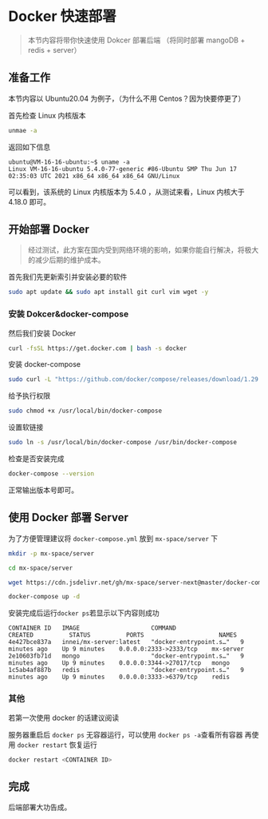 # Docker 快速部署

> 本节内容将带你快速使用 Dokcer 部署后端 （将同时部署 mangoDB + redis + server）

## 准备工作

本节内容以 Ubuntu20.04 为例子，（为什么不用 Centos？因为快要停更了）

首先检查 Linux 内核版本

```bash
unmae -a
```

返回如下信息

```shell
ubuntu@VM-16-16-ubuntu:~$ uname -a
Linux VM-16-16-ubuntu 5.4.0-77-generic #86-Ubuntu SMP Thu Jun 17 02:35:03 UTC 2021 x86_64 x86_64 x86_64 GNU/Linux
```

可以看到，该系统的 Linux 内核版本为 5.4.0 ，从测试来看，Linux 内核大于 4.18.0 即可。

## 开始部署 Docker

> 经过测试，此方案在国内受到网络环境的影响，如果你能自行解决，将极大的减少后期的维护成本。

首先我们先更新索引并安装必要的软件

```bash
sudo apt update && sudo apt install git curl vim wget -y
```

### 安装 Dokcer&docker-compose

然后我们安装 Docker

```bash
curl -fsSL https://get.docker.com | bash -s docker
```

安装 docker-compose

```bash
sudo curl -L "https://github.com/docker/compose/releases/download/1.29.1/docker-compose-$(uname -s)-$(uname -m)" -o /usr/local/bin/docker-compose
```

给予执行权限

```bash
sudo chmod +x /usr/local/bin/docker-compose
```

设置软链接

```bash
sudo ln -s /usr/local/bin/docker-compose /usr/bin/docker-compose
```

检查是否安装完成

```bash
docker-compose --version
```

正常输出版本号即可。

## 使用 Docker 部署 Server

为了方便管理建议将 `docker-compose.yml` 放到 `mx-space/server` 下

```bash
mkdir -p mx-space/server

cd mx-space/server

wget https://cdn.jsdelivr.net/gh/mx-space/server-next@master/docker-compose.yml

docker-compose up -d
```

安装完成后运行`docker ps`若显示以下内容则成功

```shell
CONTAINER ID   IMAGE                    COMMAND                  CREATED          STATUS          PORTS                     NAMES
4e427bce837a   innei/mx-server:latest   "docker-entrypoint.s…"   9 minutes ago    Up 9 minutes    0.0.0.0:2333->2333/tcp    mx-server
2e10603fb71d   mongo                    "docker-entrypoint.s…"   9 minutes ago    Up 9 minutes    0.0.0.0:3344->27017/tcp   mongo
1c5ab4af887b   redis                    "docker-entrypoint.s…"   9 minutes ago    Up 9 minutes    0.0.0.0:3333->6379/tcp    redis
```

### 其他

若第一次使用 docker 的话建议阅读

服务器重启后 `docker ps` 无容器运行，可以使用 `docker ps -a`查看所有容器 再使用 `docker restart` 恢复运行

```bash
docker restart <CONTAINER ID>
```

## 完成

后端部署大功告成。
